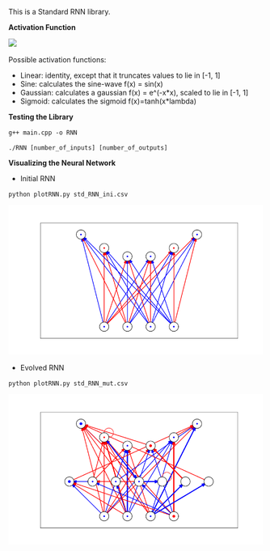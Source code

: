 This is a Standard RNN library.

**Activation Function**

<img src="https://render.githubusercontent.com/render/math?math=a^{t%2B1}_{i}=\sigma {(\displaystyle \sum_{j=1}^{n} w_{ij} a^{t}_{j})}">

Possible activation functions:
- Linear: identity, except that it truncates values to lie in [-1, 1]
- Sine: calculates the sine-wave f(x) = sin(x)
- Gaussian: calculates a gaussian f(x) = e^(-x*x), scaled to lie in [-1, 1]
- Sigmoid: calculates the sigmoid f(x)=tanh(x*lambda)

**Testing the Library**

```console
g++ main.cpp -o RNN
```

```console
./RNN [number_of_inputs] [number_of_outputs]
```

**Visualizing the Neural Network**

- Initial RNN

```console
python plotRNN.py std_RNN_ini.csv
```

<p align="center">
  <img src="std_RNN_ini.csv.png" />
</p>

- Evolved RNN

```console
python plotRNN.py std_RNN_mut.csv
```

<p align="center">
  <img src="std_RNN_mut.csv.png" />
</p>
